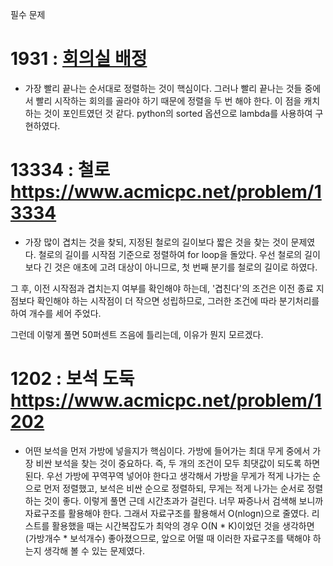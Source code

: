 필수 문제
# 1931 : [회의실 배정](https://www.acmicpc.net/problem/1931)
- 가장 빨리 끝나는 순서대로 정렬하는 것이 핵심이다.
그러나 빨리 끝나는 것들 중에서 빨리 시작하는 회의를 골라야 하기 때문에 정렬을 두 번 해야 한다.
이 점을 캐치하는 것이 포인트였던 것 같다.
python의 sorted 옵션으로 lambda를 사용하여 구현하였다.

# 13334 : 철로 https://www.acmicpc.net/problem/13334
- 가장 많이 겹치는 것을 찾되, 지정된 철로의 길이보다 짧은 것을 찾는 것이 문제였다.
철로의 길이를 시작점 기준으로 정렬하여 for loop을 돌았다.
우선 철로의 길이보다 긴 것은 애초에 고려 대상이 아니므로, 첫 번째 분기를 철로의 길이로 하였다.

그 후, 이전 시작점과 겹치는지 여부를 확인해야 하는데,
'겹친다'의 조건은 이전 종료 지점보다 확인해야 하는 시작점이 더 작으면 성립하므로,
그러한 조건에 따라 분기처리를 하여 개수를 세어 주었다.

그런데 이렇게 풀면 50퍼센트 즈음에 틀리는데, 이유가 뭔지 모르겠다.

# 1202 : 보석 도둑 https://www.acmicpc.net/problem/1202
- 어떤 보석을 먼저 가방에 넣을지가 핵심이다. 가방에 들어가는 최대 무게 중에서 가장 비싼 보석을 찾는 것이 중요하다. 
즉, 두 개의 조건이 모두 최댓값이 되도록 하면 된다.
우선 가방에 꾸역꾸역 넣어야 한다고 생각해서 가방을 무게가 적게 나가는 순으로 먼저 정렬했고,
보석은 비싼 순으로 정렬하되, 무게는 적게 나가는 순서로 정렬하는 것이 좋다.
이렇게 풀면 근데 시간초과가 걸린다. 너무 짜증나서 검색해 보니까 자료구조를 활용해야 한다.
그래서 자료구조를 활용해서 O(nlogn)으로 줄였다.
리스트를 활용했을 때는 시간복잡도가 최악의 경우 O(N * K)이었던 것을 생각하면(가방개수 * 보석개수) 좋아졌으므로, 앞으로 어떨 때 이러한 자료구조를 택해야 하는지 생각해 볼 수 있는 문제였다.